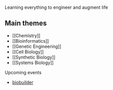 Learning everything to engineer and augment life

## Main themes
- [[Chemistry]]
- [[Bioinformatics]]
- [[Genetic Engineering]]
- [[Cell Biology]]
- [[Synthetic Biology]]
- [[Systems Biology]]

Upcoming events
- [biobuilder](https://biobuilder.org/for-educators/)
